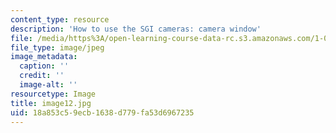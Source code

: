```yaml
---
content_type: resource
description: 'How to use the SGI cameras: camera window'
file: /media/https%3A/open-learning-course-data-rc.s3.amazonaws.com/1-012-introduction-to-civil-engineering-design-spring-2002/18a853c59ecb1638d779fa53d6967235_image12.jpg
file_type: image/jpeg
image_metadata:
  caption: ''
  credit: ''
  image-alt: ''
resourcetype: Image
title: image12.jpg
uid: 18a853c5-9ecb-1638-d779-fa53d6967235
---
```

